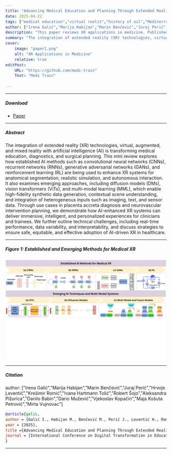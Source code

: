 ```yaml
---
title: "Advancing Medical Education and Planning Through Extended Reality: A Mini Review of XR Applications in Medicine" 
date: 2025-04-22
tags: ["medical education","virtual realit","history of oil","Mediterranean world"]
author: ["Irena Galić","Marija Habijan","Marin Benčević","Juraj Perić","Hrvoje Leventić","Krešimir Romić","Ivana Hartmann Tolić","Robert Šojo","Aleksandra Pižurica","Danilo Babin","Dario Mužević","Vjekoslav Kopačin","Maja Košuta Petrović","Mirta Vujnovac"]
description: "This paper reviews XR applications in medicine. Published as Mostart 2025 Conference Paper, Springer, 2025." 
summary: "The integration of extended reality (XR) technologies, virtual, augmented, and mixed reality with artificial intelligence (AI) is transforming medical education, diagnostics, and surgical planning." 
cover:
    image: "paper1.png"
    alt: "XR Applications in Medicine"
    relative: true
editPost:
    URL: "https://github.com/medi-train"
    Text: "Medi Train"

---
```


---

##### Download

+ [Paper](paper1.pdf)



---

##### Abstract

The integration of extended reality (XR) technologies, virtual, augmented, and mixed reality with artificial intelligence (AI) is transforming medical education, diagnostics, and surgical planning. This mini review explores how established AI methods such as convolutional neural networks (CNNs), recurrent networks (RNNs), generative adversarial networks (GANs), and reinforcement learning (RL) are being used to enhance XR systems for anatomical segmentation, realistic simulation, and autonomous interaction. It also examines emerging approaches, including diffusion models (DMs), vision transformers (ViTs), and multi-modal learning (MML), which enable high-fidelity synthetic data generation, contextual scene understanding, and integration of heterogeneous inputs such as imaging, text, and sensor data. Through use cases in placenta accreta diagnosis and neurovascular intervention planning, we demonstrate how AI-enhanced XR systems can deliver immersive, intelligent, and personalized experiences for clinicians and trainees. We further outline technical challenges, including real-time performance, data variability, and interpretability, and discuss strategies to ensure safe, equitable, and effective adoption of AI-driven XR in healthcare.

---

##### Figure 1: Established and Emerging Methods for Medical XR

![](paper1.png)

---

##### Citation
author: ["Irena Galić","Marija Habijan","Marin Benčević","Juraj Perić","Hrvoje Leventić","Krešimir Romić","Ivana Hartmann Tolić","Robert Šojo","Aleksandra Pižurica","Danilo Babin","Dario Mužević","Vjekoslav Kopačin","Maja Košuta Petrović","Mirta Vujnovac"]


```BibTeX
@article{galic,
author = {Galić I., Habijan M., Benčević M., Perić J., Leventić H., Romić K., Tolić Hartman I., Šojo R., Pižurica A., Babin D., Mužević D., Kopačin V., Petrović Košuta M., Vujnovac M.},
year = {2025},
title ={Advancing Medical Education and Planning Through Extended Reality: A Mini Review of XR Applications in Medicine},
journal = {International Conference on Digital Transformation in Education and Artificial Intelligence Applications, Mostart 2025}
}
```

---


